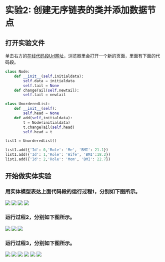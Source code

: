 # 实验2: 创建无序链表的类并添加数据节点

## 打开实验文件

单击右方的[在线代码段Url网址](http://pythontutor.com/visualize.html#code=class%20Node%3A%0A%20%20%20%20def%20__init__%28self,initialdata%29%3A%0A%20%20%20%20%20%20%20%20self.data%20%3D%20initialdata%0A%20%20%20%20%20%20%20%20self.tail%20%3D%20None%0A%20%20%20%20def%20changeTail%28self,newtail%29%3A%0A%20%20%20%20%20%20%20%20self.tail%20%3D%20newtail%0A%0Aclass%20UnorderedList%3A%0A%20%20%20%20def%20__init__%28self%29%3A%0A%20%20%20%20%20%20%20%20self.head%20%3D%20None%0A%20%20%20%20def%20add%28self,initialdata%29%3A%0A%20%20%20%20%20%20%20%20tempnode%20%3D%20Node%28initialdata%29%0A%20%20%20%20%20%20%20%20tempnode.changeTail%28self.head%29%0A%20%20%20%20%20%20%20%20self.head%20%3D%20tempnode%0A%0Alist1%20%3D%20UnorderedList%28%29%0A%0Alist1.add%28%7B'Id'%3A%200,'Role'%3A%20'Me',%20'BMI'%3A%2021.1%7D%29%0Alist1.add%28%7B'Id'%3A%201,'Role'%3A%20'Wife',%20'BMI'%3A18.2%7D%29%0Alist1.add%28%7B'Id'%3A%202,'Role'%3A%20'Mom',%20'BMI'%3A%2022.7%7D%29&cumulative=false&heapPrimitives=nevernest&mode=edit&origin=opt-frontend.js&py=3&rawInputLstJSON=%5B%5D&textReferences=false)，浏览器里会打开一个新的页面，里面有下面的代码段。

```python
class Node:
    def __init__(self,initialdata):
        self.data = initialdata
        self.tail = None
    def changeTail(self,newtail):
        self.tail = newtail

class UnorderedList:
    def __init__(self):
        self.head = None
    def add(self,initialdata):
        t = Node(initialdata)
        t.changeTail(self.head)
        self.head = t

list1 = UnorderedList()

list1.add({'Id': 0,'Role': 'Me', 'BMI': 21.1})
list1.add({'Id': 1,'Role': 'Wife', 'BMI':18.2})
list1.add({'Id': 2,'Role': 'Mom', 'BMI': 22.7})
```

## 开始做实体实验

### 用实体模型表达上面代码段的运行过程1，分别如下图所示。

![](/images/章4-理解基本的数据结构/创建无序链表的类并添加数据节点/1a1.jpg)
![](/images/章4-理解基本的数据结构/创建无序链表的类并添加数据节点/1a2.jpg)
![](/images/章4-理解基本的数据结构/创建无序链表的类并添加数据节点/1a3.jpg)
![](/images/章4-理解基本的数据结构/创建无序链表的类并添加数据节点/1a4.jpg)

### 运行过程2，分别如下图所示。

![](/images/章4-理解基本的数据结构/创建无序链表的类并添加数据节点/2a1.jpg)
![](/images/章4-理解基本的数据结构/创建无序链表的类并添加数据节点/2a2.jpg)
![](/images/章4-理解基本的数据结构/创建无序链表的类并添加数据节点/2a3.jpg)

### 运行过程3，分别如下图所示。

![](/images/章4-理解基本的数据结构/创建无序链表的类并添加数据节点/3a1.jpg)
![](/images/章4-理解基本的数据结构/创建无序链表的类并添加数据节点/3a2.jpg)
![](/images/章4-理解基本的数据结构/创建无序链表的类并添加数据节点/3a3.jpg)
![](/images/章4-理解基本的数据结构/创建无序链表的类并添加数据节点/3a4.jpg)
![](/images/章4-理解基本的数据结构/创建无序链表的类并添加数据节点/3a5.jpg)
![](/images/章4-理解基本的数据结构/创建无序链表的类并添加数据节点/3a6.jpg)
